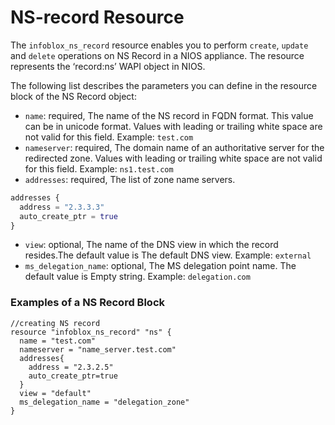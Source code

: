 # NS-record Resource

The `infoblox_ns_record` resource enables you to perform `create`, `update` and `delete` operations on NS Record in a NIOS appliance.
The resource represents the ‘record:ns’ WAPI object in NIOS.

The following list describes the parameters you can define in the resource block of the NS Record object:

* `name`: required, The name of the NS record in FQDN format. This value can be in unicode format. Values with leading or trailing white space are not valid for this field. Example: `test.com`
* `nameserver`: required, The domain name of an authoritative server for the redirected zone. Values with leading or trailing white space are not valid for this field. Example: `ns1.test.com`
* `addresses`: required, The list of zone name servers. 
```terraform
addresses {
  address = "2.3.3.3"
  auto_create_ptr = true
}
```
* `view`: optional, The name of the DNS view in which the record resides.The default value is The default DNS view. Example: `external`
* `ms_delegation_name`: optional, The MS delegation point name. The default value is Empty string. Example: `delegation.com`

### Examples of a NS Record Block

```hcl
//creating NS record 
resource "infoblox_ns_record" "ns" {
  name = "test.com"
  nameserver = "name_server.test.com"
  addresses{
    address = "2.3.2.5"
    auto_create_ptr=true
  }
  view = "default"
  ms_delegation_name = "delegation_zone"
}
```
